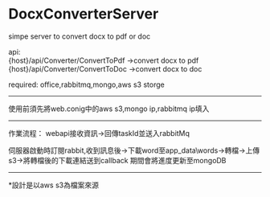 ﻿# DocxConverterServer
simpe server to convert docx to pdf or doc

api:
<br>
{host}/api/Converter/ConvertToPdf ->convert docx to pdf
<br>
{host}/api/Converter/ConvertToDoc ->convert docx to doc

required:
office,rabbitmq,mongo,aws s3 storge

<hr>
使用前須先將web.conig中的aws s3,mongo ip,rabbitmq ip填入
<hr>
作業流程：
webapi接收資訊->回傳taskId並送入rabbitMq

伺服器啟動時訂閱rabbit,收到訊息後->下載word至app_data\words->轉檔->上傳s3->將轉檔後的下載連結送到callback
期間會將進度更新至mongoDB
<hr>
*設計是以aws s3為檔案來源